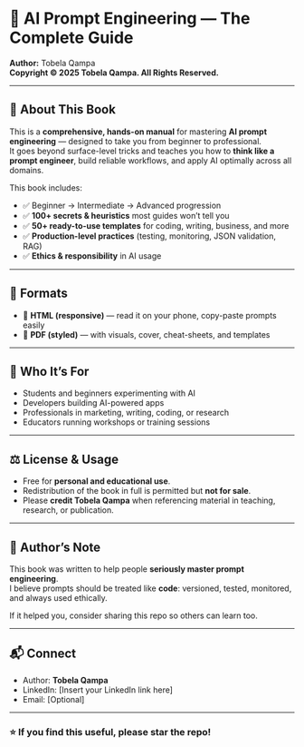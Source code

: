 # 📖 AI Prompt Engineering — The Complete Guide  
**Author:** Tobela Qampa  
**Copyright © 2025 Tobela Qampa. All Rights Reserved.**

---

## 🔎 About This Book
This is a **comprehensive, hands-on manual** for mastering **AI prompt engineering** — designed to take you from beginner to professional.  
It goes beyond surface-level tricks and teaches you how to **think like a prompt engineer**, build reliable workflows, and apply AI optimally across all domains.  

This book includes:  
- ✅ Beginner → Intermediate → Advanced progression  
- ✅ **100+ secrets & heuristics** most guides won’t tell you  
- ✅ **50+ ready-to-use templates** for coding, writing, business, and more  
- ✅ **Production-level practices** (testing, monitoring, JSON validation, RAG)  
- ✅ **Ethics & responsibility** in AI usage  

---

## 📂 Formats
- 📱 **HTML (responsive)** — read it on your phone, copy-paste prompts easily  
- 📘 **PDF (styled)** — with visuals, cover, cheat-sheets, and templates  

---

## 🚀 Who It’s For
- Students and beginners experimenting with AI  
- Developers building AI-powered apps  
- Professionals in marketing, writing, coding, or research  
- Educators running workshops or training sessions  

---

## ⚖️ License & Usage
- Free for **personal and educational use**.  
- Redistribution of the book in full is permitted but **not for sale**.  
- Please **credit Tobela Qampa** when referencing material in teaching, research, or publication.  

---

## 🙌 Author’s Note
This book was written to help people **seriously master prompt engineering**.  
I believe prompts should be treated like **code**: versioned, tested, monitored, and always used ethically.  

If it helped you, consider sharing this repo so others can learn too.  

---

## 📬 Connect
- Author: **Tobela Qampa**  
- LinkedIn: [Insert your LinkedIn link here]  
- Email: [Optional]  

---

### ⭐ If you find this useful, please star the repo!
